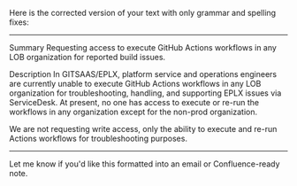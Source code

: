 
Here is the corrected version of your text with only grammar and spelling fixes:


---

Summary
Requesting access to execute GitHub Actions workflows in any LOB organization for reported build issues.

Description
In GITSAAS/EPLX, platform service and operations engineers are currently unable to execute GitHub Actions workflows in any LOB organization for troubleshooting, handling, and supporting EPLX issues via ServiceDesk.
At present, no one has access to execute or re-run the workflows in any organization except for the non-prod organization.

We are not requesting write access, only the ability to execute and re-run Actions workflows for troubleshooting purposes.


---

Let me know if you'd like this formatted into an email or Confluence-ready note.

